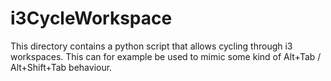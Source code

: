 # i3CycleWorkspace
This directory contains a python script that allows cycling through i3 workspaces.
This can for example be used to mimic some kind of Alt+Tab / Alt+Shift+Tab behaviour.
